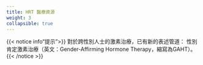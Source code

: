 ```yaml
---
title: HRT 醫療資源
weight: 3
collapsible: true
---
```


{{< notice info“提示”>}} 
對於跨性別人士的激素治療，已有新的表述管道：
性別肯定激素治療（英文：Gender-Affirming Hormone Therapy，縮寫為GAHT）。 
{{< /notice >}}
